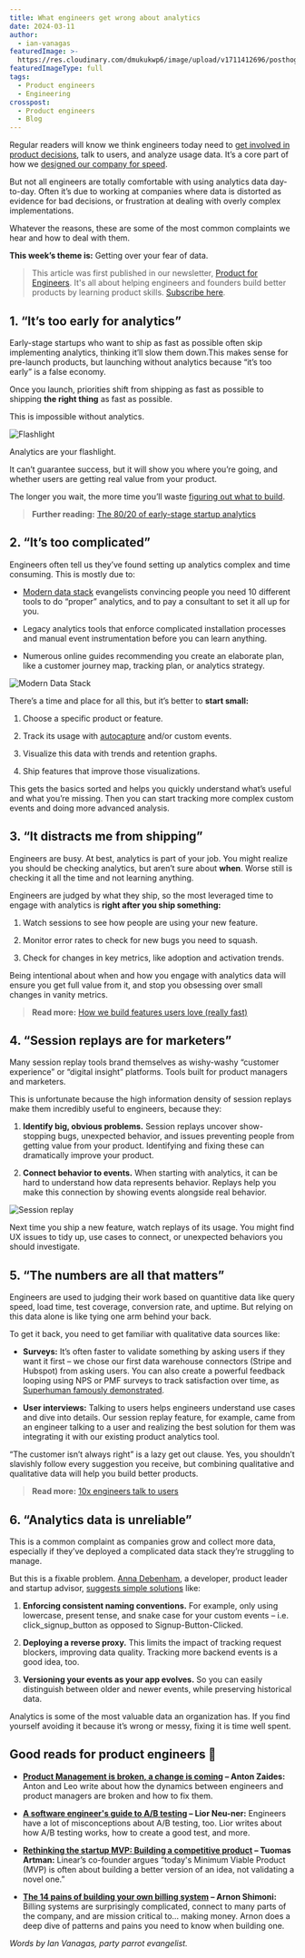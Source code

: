 ```yaml
---
title: What engineers get wrong about analytics
date: 2024-03-11
author:
  - ian-vanagas
featuredImage: >-
  https://res.cloudinary.com/dmukukwp6/image/upload/v1711412696/posthog.com/contents/images/blog/misconceptions-about-analytics/analytics.webp
featuredImageType: full
tags:
  - Product engineers
  - Engineering
crosspost:
  - Product engineers
  - Blog
---
```


Regular readers will know we think engineers today need to [get involved in product decisions](/blog/what-is-a-product-engineer), talk to users, and analyze usage data. It’s a core part of how we [designed our company for speed](https://newsletter.posthog.com/p/how-to-design-your-company-for-speed).

But not all engineers are totally comfortable with using analytics data day-to-day. Often it’s due to working at companies where data is distorted as evidence for bad decisions, or frustration at dealing with overly complex implementations.

Whatever the reasons, these are some of the most common complaints we hear and how to deal with them.

**This week’s theme is:** Getting over your fear of data.

> This article was first published in our newsletter, [Product for Engineers](https://newsletter.posthog.com/). It's all about helping engineers and founders build better products by learning product skills. [Subscribe here](https://newsletter.posthog.com/subscribe).

## 1. “It’s too early for analytics”

Early-stage startups who want to ship as fast as possible often skip implementing analytics, thinking it’ll slow them down.This makes sense for pre-launch products, but launching without analytics because “it’s too early” is a false economy. 

Once you launch, priorities shift from shipping as fast as possible to shipping **the right thing** as fast as possible. 

This is impossible without analytics.

![Flashlight](https://res.cloudinary.com/dmukukwp6/image/upload/v1711412693/posthog.com/contents/images/blog/misconceptions-about-analytics/flashlight.jpg)

Analytics are your flashlight.

It can’t guarantee success, but it will show you where you’re going, and whether users are getting real value from your product.

The longer you wait, the more time you’ll waste [figuring out what to build](https://newsletter.posthog.com/p/how-we-decide-what-to-build).

> **Further reading:** [The 80/20 of early-stage startup analytics](/founders/early-stage-analytics)

## 2. “It’s too complicated”

Engineers often tell us they’ve found setting up analytics complex and time consuming. This is mostly due to:

- [Modern data stack](/blog/modern-data-stack-sucks) evangelists convincing people you need 10 different tools to do “proper” analytics, and to pay a consultant to set it all up for you.

- Legacy analytics tools that enforce complicated installation processes and manual event instrumentation before you can learn anything.

- Numerous online guides recommending you create an elaborate plan, like a customer journey map, tracking plan, or analytics strategy.

![Modern Data Stack](https://res.cloudinary.com/dmukukwp6/image/upload/v1711412694/posthog.com/contents/images/blog/misconceptions-about-analytics/insights.jpg)

There’s a time and place for all this, but it’s better to **start small:**

1. Choose a specific product or feature.

2. Track its usage with [autocapture](/docs/product-analytics/autocapture) and/or custom events.

3. Visualize this data with trends and retention graphs.

4. Ship features that improve those visualizations.

This gets the basics sorted and helps you quickly understand what’s useful and what you’re missing. Then you can start tracking more complex custom events and doing more advanced analysis.

## 3. “It distracts me from shipping”

Engineers are busy. At best, analytics is part of your job. You might realize you should be checking analytics, but aren’t sure about **when**. Worse still is checking it all the time and not learning anything.

Engineers are judged by what they ship, so the most leveraged time to engage with analytics is **right after you ship something:**

1. Watch sessions to see how people are using your new feature.

2. Monitor error rates to check for new bugs you need to squash.

3. Check for changes in key metrics, like adoption and activation trends.

Being intentional about when and how you engage with analytics data will ensure you get full value from it, and stop you obsessing over small changes in vanity metrics.

> **Read more:** [How we build features users love (really fast)](/product-engineers/measuring-feature-success)

<NewsletterForm />

## 4. “Session replays are for marketers”

Many session replay tools brand themselves as wishy-washy “customer experience” or “digital insight” platforms. Tools built for product managers and marketers.

This is unfortunate because the high information density of session replays make them incredibly useful to engineers, because they:

1. **Identify big, obvious problems.** Session replays uncover show-stopping bugs, unexpected behavior, and issues preventing people from getting value from your product. Identifying and fixing these can dramatically improve your product.

2. **Connect behavior to events.** When starting with analytics, it can be hard to understand how data represents behavior. Replays help you make this connection by showing events alongside real behavior.

![Session replay](https://res.cloudinary.com/dmukukwp6/image/upload/v1711412695/posthog.com/contents/images/blog/misconceptions-about-analytics/session-replay.png)

Next time you ship a new feature, watch replays of its usage. You might find UX issues to tidy up, use cases to connect, or unexpected behaviors you should investigate.

## 5. “The numbers are all that matters”

Engineers are used to judging their work based on quantitive data like query speed, load time, test coverage, conversion rate, and uptime. But relying on this data alone is like tying one arm behind your back.

To get it back, you need to get familiar with qualitative data sources like:

- **Surveys:** It’s often faster to validate something by asking users if they want it first – we chose our first data warehouse connectors (Stripe and Hubspot) from asking users. You can also create a powerful feedback looping using NPS or PMF surveys to track satisfaction over time, as [Superhuman famously demonstrated](https://review.firstround.com/how-superhuman-built-an-engine-to-find-product-market-fit/).

- **User interviews:** Talking to users helps engineers understand use cases and dive into details. Our session replay feature, for example, came from an engineer talking to a user and realizing the best solution for them was integrating it with our existing product analytics tool.

“The customer isn’t always right” is a lazy get out clause. Yes, you shouldn’t slavishly follow every suggestion you receive, but combining qualitative and qualitative data will help you build better products.

> **Read more:** [10x engineers talk to users](/product-engineers/10x-engineers-do-user-interviews)

## 6. “Analytics data is unreliable”

This is a common complaint as companies grow and collect more data, especially if they’ve deployed a complicated data stack they’re struggling to manage.

But this is a fixable problem. [Anna Debenham](https://www.linkedin.com/in/anna-debenham/), a developer, product leader and startup advisor, [suggests simple solutions](/product-engineers/5-ways-to-improve-analytics-data) like:

1. **Enforcing consistent naming conventions.** For example, only using lowercase, present tense, and snake case for your custom events – i.e. click_signup_button as opposed to Signup-Button-Clicked.

2. **Deploying a reverse proxy.** This limits the impact of tracking request blockers, improving data quality. Tracking more backend events is a good idea, too.

3. **Versioning your events as your app evolves.** So you can easily distinguish between older and newer events, while preserving historical data.

Analytics is some of the most valuable data an organization has. If you find yourself avoiding it because it’s wrong or messy, fixing it is time well spent.

## Good reads for product engineers 📖

- **[Product Management is broken, a change is coming](https://zaidesanton.substack.com/p/product-management-is-broken-and) – Anton Zaides:**
Anton and Leo write about how the dynamics between engineers and product managers are broken and how to fix them.

- **[A software engineer's guide to A/B testing](/product-engineers/ab-testing-guide-for-engineers) – Lior Neu-ner:** Engineers have a lot of misconceptions about A/B testing, too. Lior writes about how A/B testing works, how to create a good test, and more.

- **[Rethinking the startup MVP: Building a competitive product](https://linear.app/blog/rethinking-the-startup-mvp-building-a-competitive-product) – Tuomas Artman:** Linear’s co-founder argues “today's Minimum Viable Product (MVP) is often about building a better version of an idea, not validating a novel one.”

- **[The 14 pains of building your own billing system](https://arnon.dk/the-14-pains-of-billing/) – Arnon Shimoni:** Billing systems are surprisingly complicated, connect to many parts of the company, and are mission critical to… making money. Arnon does a deep dive of patterns and pains you need to know when building one.

*Words by Ian Vanagas, party parrot evangelist.*

<NewsletterForm />